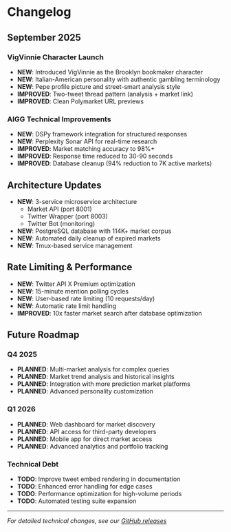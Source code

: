 # Changelog

## September 2025

### VigVinnie Character Launch
- **NEW**: Introduced VigVinnie as the Brooklyn bookmaker character
- **NEW**: Italian-American personality with authentic gambling terminology
- **NEW**: Pepe profile picture and street-smart analysis style
- **IMPROVED**: Two-tweet thread pattern (analysis + market link)
- **IMPROVED**: Clean Polymarket URL previews

### AIGG Technical Improvements  
- **NEW**: DSPy framework integration for structured responses
- **NEW**: Perplexity Sonar API for real-time research
- **IMPROVED**: Market matching accuracy to 98%+
- **IMPROVED**: Response time reduced to 30-90 seconds
- **IMPROVED**: Database cleanup (94% reduction to 7K active markets)

## Architecture Updates
- **NEW**: 3-service microservice architecture
  - Market API (port 8001)
  - Twitter Wrapper (port 8003) 
  - Twitter Bot (monitoring)
- **NEW**: PostgreSQL database with 114K+ market corpus
- **NEW**: Automated daily cleanup of expired markets
- **NEW**: Tmux-based service management

## Rate Limiting & Performance
- **NEW**: Twitter API X Premium optimization
- **NEW**: 15-minute mention polling cycles
- **NEW**: User-based rate limiting (10 requests/day)
- **NEW**: Automatic rate limit handling
- **IMPROVED**: 10x faster market search after database optimization

## Future Roadmap

### Q4 2025
- **PLANNED**: Multi-market analysis for complex queries
- **PLANNED**: Market trend analysis and historical insights
- **PLANNED**: Integration with more prediction market platforms
- **PLANNED**: Advanced personality customization

### Q1 2026
- **PLANNED**: Web dashboard for market discovery
- **PLANNED**: API access for third-party developers  
- **PLANNED**: Mobile app for direct market access
- **PLANNED**: Advanced analytics and portfolio tracking

### Technical Debt
- **TODO**: Improve tweet embed rendering in documentation
- **TODO**: Enhanced error handling for edge cases
- **TODO**: Performance optimization for high-volume periods
- **TODO**: Automated testing suite expansion

---

*For detailed technical changes, see our [GitHub releases](https://github.com/clydedevv/VinnieTheVig/releases)*
